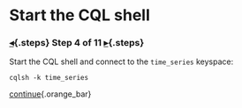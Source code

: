 <div class="top">

# Start the CQL shell
### [◂](command:katapod.loadPage?step3){.steps} Step 4 of 11 [▸](command:katapod.loadPage?step5){.steps}
</div>

Start the CQL shell and connect to the `time_series` keyspace:
```
cqlsh -k time_series
```

[continue](command:katapod.loadPage?step5){.orange_bar}